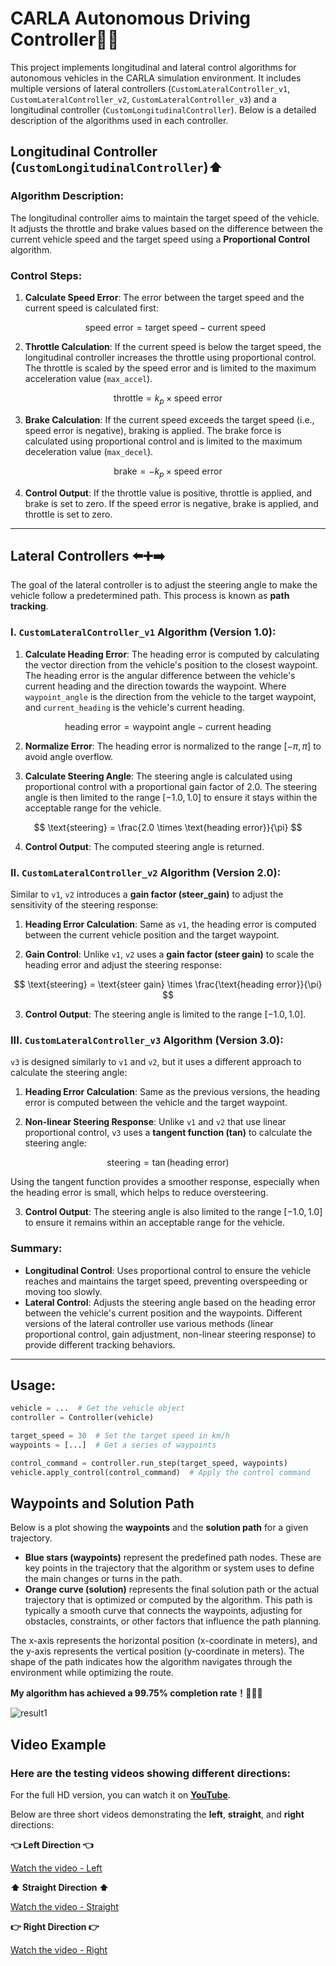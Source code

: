 # CARLA Autonomous Driving Controller🚗🤖

This project implements longitudinal and lateral control algorithms for autonomous vehicles in the CARLA simulation environment. It includes multiple versions of lateral controllers (`CustomLateralController_v1`, `CustomLateralController_v2`, `CustomLateralController_v3`) and a longitudinal controller (`CustomLongitudinalController`). Below is a detailed description of the algorithms used in each controller.

## Longitudinal Controller (`CustomLongitudinalController`)⬆️

### Algorithm Description:
The longitudinal controller aims to maintain the target speed of the vehicle. It adjusts the throttle and brake values based on the difference between the current vehicle speed and the target speed using a **Proportional Control** algorithm.

### Control Steps:

1. **Calculate Speed Error**: The error between the target speed and the current speed is calculated first:

   $$
   \text{speed error} = \text{target speed} - \text{current speed}
   $$

 2. **Throttle Calculation**: If the current speed is below the target speed, the longitudinal controller increases the throttle using proportional control. The throttle is scaled by the speed error and is limited to the maximum acceleration value (`max_accel`). 

   $$
   \text{throttle} = k_p \times \text{speed error}
   $$
   
 3. **Brake Calculation**: If the current speed exceeds the target speed (i.e., speed error is negative), braking is applied. The brake force is calculated using proportional control and is limited to the maximum deceleration value (`max_decel`).

   $$
   \text{brake} = -k_p \times \text{speed error}
   $$

 4. **Control Output**: If the throttle value is positive, throttle is applied, and brake is set to zero. If the speed error is negative, brake is applied, and throttle is set to zero.

---


## Lateral Controllers ⬅️➕➡️
The goal of the lateral controller is to adjust the steering angle to make the vehicle follow a predetermined path. This process is known as **path tracking**.

### I. `CustomLateralController_v1` Algorithm (Version 1.0):

 1. **Calculate Heading Error**: The heading error is computed by calculating the vector direction from the vehicle's position to the closest waypoint. The heading error is the angular difference between the vehicle's current heading and the direction towards the waypoint. Where `waypoint_angle` is the direction from the vehicle to the target waypoint, and `current_heading` is the vehicle's current heading.

   $$
   \text{heading error} = \text{waypoint angle} - \text{current heading}
   $$


 2. **Normalize Error**: The heading error is normalized to the range $[-\pi, \pi]$ to avoid angle overflow.

 3. **Calculate Steering Angle**: The steering angle is calculated using proportional control with a proportional gain factor of 2.0. The steering angle is then limited to the range $[-1.0, 1.0]$ to ensure it stays within the acceptable range for the vehicle.

   $$
   \text{steering} = \frac{2.0 \times \text{heading error}}{\pi}
   $$

 4. **Control Output**: The computed steering angle is returned.

### II. `CustomLateralController_v2` Algorithm (Version 2.0):

   Similar to `v1`, `v2` introduces a **gain factor (steer_gain)** to adjust the sensitivity of the steering response:

 1. **Heading Error Calculation**: Same as `v1`, the heading error is computed between the current vehicle position and the target waypoint.

 2. **Gain Control**: Unlike `v1`, `v2` uses a **gain factor (steer gain)** to scale the heading error and adjust the steering response:

   $$
   \text{steering} = \text{steer gain} \times \frac{\text{heading error}}{\pi}
   $$

 3. **Control Output**: The steering angle is limited to the range $[-1.0, 1.0]$.

### III. `CustomLateralController_v3` Algorithm (Version 3.0):

`v3` is designed similarly to `v1` and `v2`, but it uses a different approach to calculate the steering angle:

 1. **Heading Error Calculation**: Same as the previous versions, the heading error is computed between the vehicle and the target waypoint.

 2. **Non-linear Steering Response**: Unlike `v1` and `v2` that use linear proportional control, `v3` uses a **tangent function (tan)** to calculate the steering angle:

   $$
   \text{steering} = \tan(\text{heading error})
   $$

   Using the tangent function provides a smoother response, especially when the heading error is small, which helps to reduce oversteering.

 3. **Control Output**: The steering angle is also limited to the range $[-1.0, 1.0]$ to ensure it remains within an acceptable range for the vehicle.

### Summary:
- **Longitudinal Control**: Uses proportional control to ensure the vehicle reaches and maintains the target speed, preventing overspeeding or moving too slowly.
- **Lateral Control**: Adjusts the steering angle based on the heading error between the vehicle's current position and the waypoints. Different versions of the lateral controller use various methods (linear proportional control, gain adjustment, non-linear steering response) to provide different tracking behaviors.

---

## Usage:

```python
vehicle = ...  # Get the vehicle object
controller = Controller(vehicle)

target_speed = 30  # Set the target speed in km/h
waypoints = [...]  # Get a series of waypoints

control_command = controller.run_step(target_speed, waypoints)
vehicle.apply_control(control_command)  # Apply the control command

```

## Waypoints and Solution Path

Below is a plot showing the **waypoints** and the **solution path** for a given trajectory. 

- **Blue stars (waypoints)** represent the predefined path nodes. These are key points in the trajectory that the algorithm or system uses to define the main changes or turns in the path.
- **Orange curve (solution)** represents the final solution path or the actual trajectory that is optimized or computed by the algorithm. This path is typically a smooth curve that connects the waypoints, adjusting for obstacles, constraints, or other factors that influence the path planning.

The x-axis represents the horizontal position (x-coordinate in meters), and the y-axis represents the vertical position (y-coordinate in meters). The shape of the path indicates how the algorithm navigates through the environment while optimizing the route.

**My algorithm has achieved a 99.75% completion rate！🙂🙂🙂**

![result1](https://github.com/user-attachments/assets/3769346b-d3f8-421b-bf1c-5b24c89a551d)


## Video Example

### Here are the testing videos showing different directions:
For the full HD version, you can watch it on **[YouTube](https://www.youtube.com/watch?v=vgmIjZysimE)**.

Below are three short videos demonstrating the **left**, **straight**, and **right** directions:

**👈 Left Direction 👈**

[Watch the video - Left](https://github.com/user-attachments/assets/8afce078-cbe0-400e-808d-3862026e0ed0)

**⬆️ Straight Direction ⬆️**

[Watch the video - Straight](https://github.com/user-attachments/assets/348084d4-1cd2-4aa7-a07c-ed7cf8a80584)

**👉 Right Direction 👉**

[Watch the video - Right](https://github.com/user-attachments/assets/7a858a46-680a-4a86-a4b2-d7482929b8f5)













